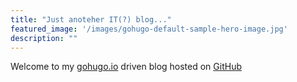 ```yaml
---
title: "Just anoteher IT(?) blog..."
featured_image: '/images/gohugo-default-sample-hero-image.jpg'
description: ""
---
```


Welcome to my [gohugo.io](https://gohugo.io) driven blog hosted on [GitHub](https://github.com)


